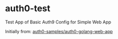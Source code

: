 # auth0-test

Test App of Basic Auth9 Config for Simple Web App

Initially from: [auth0-samples/auth0-golang-web-app](https://github.com/auth0-samples/auth0-golang-web-app/tree/master/01-Login)